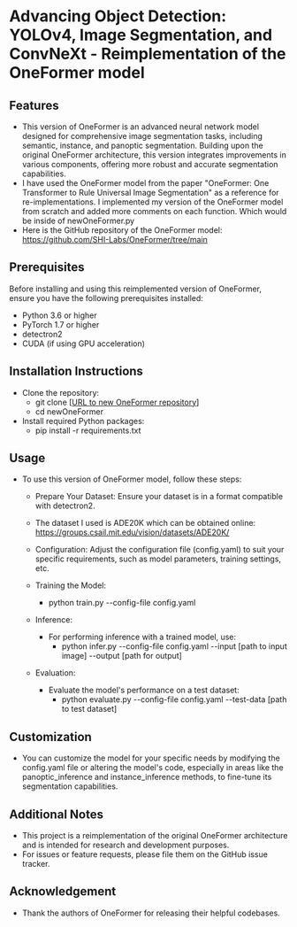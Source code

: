 # Advancing Object Detection: YOLOv4, Image Segmentation, and ConvNeXt - Reimplementation of the OneFormer model

## Features
- This version of OneFormer is an advanced neural network model designed for comprehensive image segmentation tasks, including semantic, instance, and panoptic segmentation. Building upon the original OneFormer architecture, this version integrates improvements in various components, offering more robust and accurate segmentation capabilities.
- I have used the OneFormer model from the paper "OneFormer: One Transformer to Rule Universal Image Segmentation" as a reference for re-implementations. I implemented my version of the OneFormer model from scratch and added more comments on each function. Which would be inside of newOneFormer.py
- Here is the GitHub repository of the OneFormer model: https://github.com/SHI-Labs/OneFormer/tree/main

## Prerequisites
Before installing and using this reimplemented version of OneFormer, ensure you have the following prerequisites installed:

- Python 3.6 or higher
- PyTorch 1.7 or higher
- detectron2
- CUDA (if using GPU acceleration)

## Installation Instructions
- Clone the repository:
  - git clone [[URL to new OneFormer repository](https://github.com/jennychen1030/enhanced-one-former)]
  - cd newOneFormer
- Install required Python packages:
  - pip install -r requirements.txt

## Usage
- To use this version of OneFormer model, follow these steps:
  - Prepare Your Dataset: Ensure your dataset is in a format compatible with detectron2.
  - The dataset I used is ADE20K which can be obtained online: https://groups.csail.mit.edu/vision/datasets/ADE20K/

  - Configuration: Adjust the configuration file (config.yaml) to suit your specific requirements, such as model parameters, training settings, etc.

  - Training the Model:
    - python train.py --config-file config.yaml
  - Inference:
    - For performing inference with a trained model, use:
      - python infer.py --config-file config.yaml --input [path to input image] --output [path for output]
  - Evaluation:
    - Evaluate the model's performance on a test dataset:
      - python evaluate.py --config-file config.yaml --test-data [path to test dataset]

## Customization
- You can customize the model for your specific needs by modifying the config.yaml file or altering the model's code, especially in areas like the panoptic_inference and instance_inference methods, to fine-tune its segmentation capabilities.

## Additional Notes
- This project is a reimplementation of the original OneFormer architecture and is intended for research and development purposes.
- For issues or feature requests, please file them on the GitHub issue tracker.

## Acknowledgement
- Thank the authors of OneFormer for releasing their helpful codebases.
